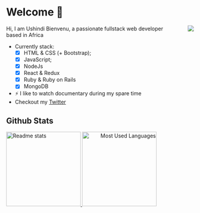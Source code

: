 <h1>Welcome 👋</h1>
<img align="right" src="https://user-images.githubusercontent.com/26736582/178106774-df89d946-f591-4b54-b67e-4ce5bcc2c1ba.gif">
<p align="left">
    Hi, I am Ushindi Bienvenu, a passionate fullstack web developer <br> based in Africa

- Currently stack:
    - [x] HTML & CSS (+ Bootstrap);
    - [x] JavaScript;
    - [x] NodeJs
    - [x] React & Redux
    - [x] Ruby & Ruby on Rails
    - [x] MongoDB

- ⚡ I like to watch documentary during my spare time
- Checkout my [Twitter](https://twitter.com/UsbBush) 
</p>

## Github Stats
<p align="left">
    <a href="https://github-readme-stats.vercel.app/api?username=bienvenuushindi&theme=radical&show_icons=true" align="left">
        <img height="200" alt="Readme stats" src="https://github-readme-stats.vercel.app/api?username=bienvenuushindi&theme=graywhite&show_icons=true&icon_color=a960ff" />
    </a>
    <a href="https://github.com/bienvenuushindi/github-readme-stats" align="right">
        <img height="200" alt="Most Used Languages" src="https://github-readme-stats.vercel.app/api/top-langs/?username=bienvenuushindi&theme=graywhite&layout=compact)" />
    </a>
</p>

<!---:man_technologist: I’m a student at [Microverse](https://www.microverse.org/) looking forward to becoming a Full-Stack Web Developer.


> *My "Most Used Languages" does not indicate my skill level, it's just a GitHub metric of which languages have the most code on my GitHub repositories.*
<br>

<details>

<br>
    <summary><strong>More Pinned Projects</strong></summary>

These are my current favorite projects, please take a look at them:

 <p align="center">
    <a href="https://github.com/">
        <img alt="Ruby Capstone" src="https://github-readme-stats.vercel.app/api/pin/?username=VanessaAoki&repo=&theme=graywhite" />
    </a>
    <a href="">
        <img alt="TicTacToe" src="https://github-readme-stats.vercel.app/api/pin/?username=VanessaAoki&repo=&theme=graywhite" />
    </a>
</p>
 </details>

<hr>

<details>
<br>
    <summary><strong>Contact me</strong></summary>
I’m always looking for new challenges and opportunities to collaborate! Get in touch with me:
</details> 
--->

<!---<p align="center">
   <a href="https://www.linkedin.com/in/saqibjavaid/">
        <img alt="Follow me" src="https://img.shields.io/badge/-LinkedIn-%23a960ff?style=for-the-badge&logo=linkedin">
    </a> 
    <a href="https://twitter.com/saqibpaf">
        <img alt="Follow me" src="https://img.shields.io/twitter/follow/saqibpaf?color=%23a960ff&label=%20%20%20Follow%20me&logo=twitter&style=for-the-badge">
    </a>
    <a href="mailto:saqibjavaid082@gmail.com">
        <img alt="Contact me" src="https://img.shields.io/badge/-contact%20me-%23a960ff?style=for-the-badge&logo=Mail.Ru">
    </a>
</p>
<br> --->
<!-- bg-color: a960ff -->


